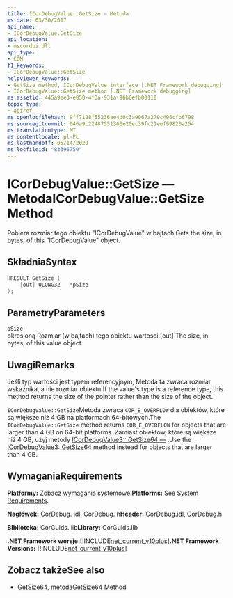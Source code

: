 ```yaml
---
title: ICorDebugValue::GetSize — Metoda
ms.date: 03/30/2017
api_name:
- ICorDebugValue.GetSize
api_location:
- mscordbi.dll
api_type:
- COM
f1_keywords:
- ICorDebugValue::GetSize
helpviewer_keywords:
- GetSize method, ICorDebugValue interface [.NET Framework debugging]
- ICorDebugValue::GetSize method [.NET Framework debugging]
ms.assetid: 445a9ee3-e050-4f3a-931a-96b0efb00110
topic_type:
- apiref
ms.openlocfilehash: 9ff7128f55236ae4d0c3a9067a279c496cfb6798
ms.sourcegitcommit: 046a9c22487551360e20ec39fc21eef99820a254
ms.translationtype: MT
ms.contentlocale: pl-PL
ms.lasthandoff: 05/14/2020
ms.locfileid: "83396750"
---
```

# <a name="icordebugvaluegetsize-method"></a><span data-ttu-id="ca826-102">ICorDebugValue::GetSize — Metoda</span><span class="sxs-lookup"><span data-stu-id="ca826-102">ICorDebugValue::GetSize Method</span></span>
<span data-ttu-id="ca826-103">Pobiera rozmiar tego obiektu "ICorDebugValue" w bajtach.</span><span class="sxs-lookup"><span data-stu-id="ca826-103">Gets the size, in bytes, of this "ICorDebugValue" object.</span></span>  
  
## <a name="syntax"></a><span data-ttu-id="ca826-104">Składnia</span><span class="sxs-lookup"><span data-stu-id="ca826-104">Syntax</span></span>  
  
```cpp  
HRESULT GetSize (  
    [out] ULONG32   *pSize  
);  
```  
  
## <a name="parameters"></a><span data-ttu-id="ca826-105">Parametry</span><span class="sxs-lookup"><span data-stu-id="ca826-105">Parameters</span></span>  
 `pSize`  
 <span data-ttu-id="ca826-106">określoną Rozmiar (w bajtach) tego obiektu wartości.</span><span class="sxs-lookup"><span data-stu-id="ca826-106">[out] The size, in bytes, of this value object.</span></span>  
  
## <a name="remarks"></a><span data-ttu-id="ca826-107">Uwagi</span><span class="sxs-lookup"><span data-stu-id="ca826-107">Remarks</span></span>  
 <span data-ttu-id="ca826-108">Jeśli typ wartości jest typem referencyjnym, Metoda ta zwraca rozmiar wskaźnika, a nie rozmiar obiektu.</span><span class="sxs-lookup"><span data-stu-id="ca826-108">If the value's type is a reference type, this method returns the size of the pointer rather than the size of the object.</span></span>  
  
 <span data-ttu-id="ca826-109">`ICorDebugValue::GetSize`Metoda zwraca `COR_E_OVERFLOW` dla obiektów, które są większe niż 4 GB na platformach 64-bitowych.</span><span class="sxs-lookup"><span data-stu-id="ca826-109">The `ICorDebugValue::GetSize` method returns `COR_E_OVERFLOW` for objects that are larger than 4 GB on 64-bit platforms.</span></span> <span data-ttu-id="ca826-110">Zamiast obiektów, które są większe niż 4 GB, użyj metody [ICorDebugValue3:: GetSize64 —](icordebugvalue3-getsize64-method.md) .</span><span class="sxs-lookup"><span data-stu-id="ca826-110">Use the [ICorDebugValue3::GetSize64](icordebugvalue3-getsize64-method.md) method instead for objects that are larger than 4 GB.</span></span>  
  
## <a name="requirements"></a><span data-ttu-id="ca826-111">Wymagania</span><span class="sxs-lookup"><span data-stu-id="ca826-111">Requirements</span></span>  
 <span data-ttu-id="ca826-112">**Platformy:** Zobacz [wymagania systemowe](../../get-started/system-requirements.md).</span><span class="sxs-lookup"><span data-stu-id="ca826-112">**Platforms:** See [System Requirements](../../get-started/system-requirements.md).</span></span>  
  
 <span data-ttu-id="ca826-113">**Nagłówek:** CorDebug. idl, CorDebug. h</span><span class="sxs-lookup"><span data-stu-id="ca826-113">**Header:** CorDebug.idl, CorDebug.h</span></span>  
  
 <span data-ttu-id="ca826-114">**Biblioteka:** CorGuids. lib</span><span class="sxs-lookup"><span data-stu-id="ca826-114">**Library:** CorGuids.lib</span></span>  
  
 <span data-ttu-id="ca826-115">**.NET Framework wersje:**[!INCLUDE[net_current_v10plus](../../../../includes/net-current-v10plus-md.md)]</span><span class="sxs-lookup"><span data-stu-id="ca826-115">**.NET Framework Versions:** [!INCLUDE[net_current_v10plus](../../../../includes/net-current-v10plus-md.md)]</span></span>  
  
## <a name="see-also"></a><span data-ttu-id="ca826-116">Zobacz także</span><span class="sxs-lookup"><span data-stu-id="ca826-116">See also</span></span>

- [<span data-ttu-id="ca826-117">GetSize64, metoda</span><span class="sxs-lookup"><span data-stu-id="ca826-117">GetSize64 Method</span></span>](icordebugvalue3-getsize64-method.md)
